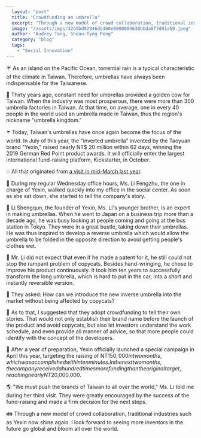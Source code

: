 ```yaml
---
  layout: "post"
  title: "Crowdfunding an umbrella"
  excerpt: "Through a new model of crowd collaboration, traditional industries such as Yexin now shine again."
  image: "/assets/imgs/32b9bd92946de460e0000084630bbda0f7d91a59.jpeg"
  author: "Audrey Tang, Sheau-Tyng Peng"
  category: "blog"
  tags: 
    - "Social Innovation"
---
```


☔ As an island on the Pacific Ocean, torrential rain is a typical characteristic of the climate in Taiwan. Therefore, umbrellas have always been indispensable for the Taiwanese.

🥇 Thirty years ago, constant need for umbrellas provided a golden cow for Taiwan. When the industry was most prosperous, there were more than 300 umbrella factories in Taiwan. At that time, on average, one in every 40 people in the world used an umbrella made in Taiwan, thus the region's nickname "umbrella kingdom."

☂️ Today, Taiwan's umbrellas have once again become the focus of the world. In July of this year, the "inverted umbrella" invented by the Taoyuan brand "Yexin," raised nearly NT$ 20 million within 62 days, winning the 2019 German Red Point product awards. It will officially enter the largest international fund-raising platform, Kickstarter, in October. 

💡 All that originated from [a visit in mid-March last year](https://sayit.pdis.nat.gov.tw/2018-03-14-%E7%A4%BE%E5%89%B5%E4%B8%AD%E5%BF%83-%E7%AC%AC%E5%8D%81%E4%B8%89%E6%AC%A1-office-hour/%E6%9D%8E%E9%B3%B3%E7%8F%A0). 

🙋 During my regular Wednesday office hours, Ms. Li Fengzhu, the one in charge of Yexin, walked quickly into my office in the social center. As soon as she sat down, she started to tell the company's story.

🚉 Li Shengqun, the founder of Yexin, Ms. Li's younger brother, is an expert in making umbrellas. When he went to Japan on a business trip more than a decade ago, he was busy looking at people coming and going at the bus station in Tokyo. They were in a great bustle, taking down their umbrellas. He was thus inspired to develop a reverse umbrella which would allow the umbrella to be folded in the opposite direction to avoid getting people's clothes wet. 

👷 Mr. Li did not expect that even if he made a patent for it, he still could not stop the rampant problem of copycats. Besides hand-wringing, he chose to improve his product continuously. It took him ten years to successfully transform the long umbrella, which is hard to put in the car, into a short and instantly reversible version.

🤔 They asked: How can we introduce the new inverse umbrella into the market without being affected by copycats?

📣 As to that, I suggested that they adopt crowdfunding to tell their own stories. That would not only establish their brand name before the launch of the product and avoid copycats, but also let investors understand the work schedule, and even provide all manner of advice, so that more people could identify with the concept of the developers. 

💯 After a year of preparation, Yexin officially launched a special campaign in April this year, targeting the raising of NT$150,000 in two months, which was accomplished within ten minutes. In the next two months, the company received a hundred times more funding than the original target, reaching nearly NT$20,000,000.

🌎 "We must push the brands of Taiwan to all over the world," Ms. Li told me during her third visit. They were greatly encouraged by the success of the fund-raising and made a firm decision for the next steps. 

👪 Through a new model of crowd collaboration, traditional industries such as Yexin now shine again. I look forward to seeing more inventors in the future go global and bloom all over the world.
